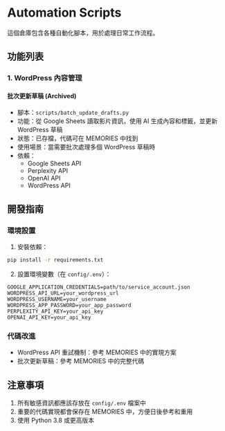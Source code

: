 # Automation Scripts

這個倉庫包含各種自動化腳本，用於處理日常工作流程。

## 功能列表

### 1. WordPress 內容管理

#### 批次更新草稿 (Archived)
- 腳本：`scripts/batch_update_drafts.py`
- 功能：從 Google Sheets 讀取影片資訊，使用 AI 生成內容和標籤，並更新 WordPress 草稿
- 狀態：已存檔，代碼可在 MEMORIES 中找到
- 使用場景：當需要批次處理多個 WordPress 草稿時
- 依賴：
  - Google Sheets API
  - Perplexity API
  - OpenAI API
  - WordPress API

## 開發指南

### 環境設置
1. 安裝依賴：
```bash
pip install -r requirements.txt
```

2. 設置環境變數（在 `config/.env`）：
```
GOOGLE_APPLICATION_CREDENTIALS=path/to/service_account.json
WORDPRESS_API_URL=your_wordpress_url
WORDPRESS_USERNAME=your_username
WORDPRESS_APP_PASSWORD=your_app_password
PERPLEXITY_API_KEY=your_api_key
OPENAI_API_KEY=your_api_key
```

### 代碼改進
- WordPress API 重試機制：參考 MEMORIES 中的實現方案
- 批次更新草稿：參考 MEMORIES 中的完整代碼

## 注意事項
1. 所有敏感資訊都應該存放在 `config/.env` 檔案中
2. 重要的代碼實現都會保存在 MEMORIES 中，方便日後參考和重用
3. 使用 Python 3.8 或更高版本
